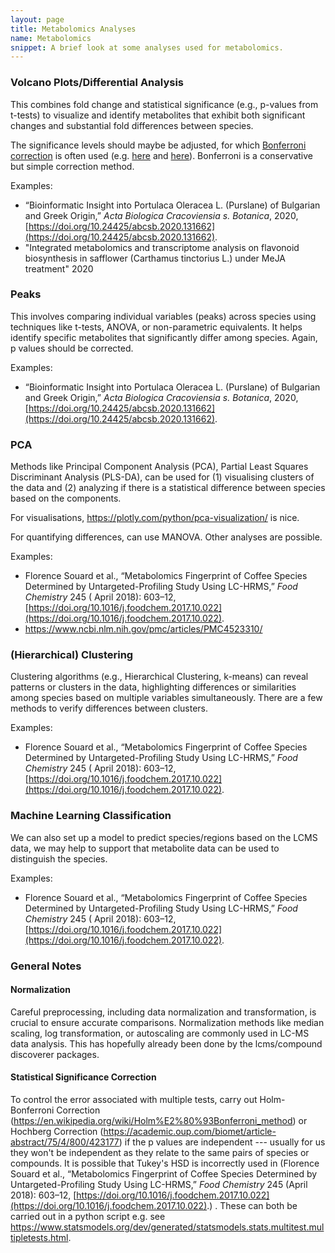 ```yaml
---
layout: page
title: Metabolomics Analyses
name: Metabolomics
snippet: A brief look at some analyses used for metabolomics. 
---
```


### Volcano Plots/Differential Analysis

This combines fold change and statistical significance (e.g., p-values from t-tests) to visualize and identify metabolites that exhibit both
significant changes and substantial fold differences between species.

The significance levels should maybe be adjusted, for which [Bonferroni correction](https://en.wikipedia.org/wiki/Bonferroni_correction) is often
used (e.g. [here](https://bmcbioinformatics.biomedcentral.com/articles/10.1186/s12859-018-2117-2)
and [here](https://www.sciencedirect.com/science/article/pii/S0169743921000393)). Bonferroni is a conservative but simple correction method.

Examples:

- “Bioinformatic Insight into Portulaca Oleracea L. (Purslane) of Bulgarian and Greek Origin,” _Acta Biologica Cracoviensia s. Botanica_,
  2020, [https://doi.org/10.24425/abcsb.2020.131662](https://doi.org/10.24425/abcsb.2020.131662).
- "Integrated metabolomics and transcriptome analysis on flavonoid biosynthesis in safflower (Carthamus tinctorius L.) under MeJA treatment" 2020

### Peaks

This involves comparing individual variables (peaks) across species using techniques like t-tests, ANOVA, or non-parametric equivalents. It helps
identify specific metabolites that significantly differ among species. Again, p values should be corrected.

Examples:

- “Bioinformatic Insight into Portulaca Oleracea L. (Purslane) of Bulgarian and Greek Origin,” _Acta Biologica Cracoviensia s. Botanica_,
  2020, [https://doi.org/10.24425/abcsb.2020.131662](https://doi.org/10.24425/abcsb.2020.131662).

### PCA

Methods like Principal Component Analysis (PCA), Partial Least Squares Discriminant Analysis (PLS-DA), can be used for (1) visualising clusters of the
data and (2) analyzing if there is a statistical difference between species based on the components.

For visualisations, https://plotly.com/python/pca-visualization/ is nice.

For quantifying differences, can use MANOVA. Other analyses are possible.

Examples:

- Florence Souard et al., “Metabolomics Fingerprint of Coffee Species Determined by Untargeted-Profiling Study Using LC-HRMS,” _Food Chemistry_ 245 (
  April 2018): 603–12, [https://doi.org/10.1016/j.foodchem.2017.10.022](https://doi.org/10.1016/j.foodchem.2017.10.022).
- https://www.ncbi.nlm.nih.gov/pmc/articles/PMC4523310/

### (Hierarchical) Clustering

Clustering algorithms (e.g., Hierarchical Clustering, k-means) can reveal patterns or clusters in the data, highlighting differences or similarities
among species based on multiple variables simultaneously. There are a few methods to verify differences between clusters.

Examples:

- Florence Souard et al., “Metabolomics Fingerprint of Coffee Species Determined by Untargeted-Profiling Study Using LC-HRMS,” _Food Chemistry_ 245 (
  April 2018): 603–12, [https://doi.org/10.1016/j.foodchem.2017.10.022](https://doi.org/10.1016/j.foodchem.2017.10.022).

### Machine Learning Classification

We can also set up a model to predict species/regions based on the LCMS data, we may help to support that metabolite data can be used to distinguish
the species.

Examples:

- Florence Souard et al., “Metabolomics Fingerprint of Coffee Species Determined by Untargeted-Profiling Study Using LC-HRMS,” _Food Chemistry_ 245 (
  April 2018): 603–12, [https://doi.org/10.1016/j.foodchem.2017.10.022](https://doi.org/10.1016/j.foodchem.2017.10.022).

### General Notes

#### Normalization

Careful preprocessing, including data normalization and transformation, is crucial to ensure accurate comparisons. Normalization methods like median
scaling, log transformation, or autoscaling are commonly used in LC-MS data analysis. This has hopefully already been done by the lcms/compound
discoverer packages.

#### Statistical Significance Correction

To control the error associated with multiple tests, carry out Holm-Bonferroni
Correction (https://en.wikipedia.org/wiki/Holm%E2%80%93Bonferroni_method) or Hochberg
Correction (https://academic.oup.com/biomet/article-abstract/75/4/800/423177) if the p values are independent --- usually for us they won't be
independent as they relate to the same pairs of species or compounds. It is possible that Tukey's HSD is incorrectly used in (Florence Souard et al.,
“Metabolomics Fingerprint of Coffee Species Determined by Untargeted-Profiling Study Using LC-HRMS,” _Food Chemistry_ 245 (April 2018):
603–12, [https://doi.org/10.1016/j.foodchem.2017.10.022](https://doi.org/10.1016/j.foodchem.2017.10.022).) . These can both be carried out in a python
script e.g. see https://www.statsmodels.org/dev/generated/statsmodels.stats.multitest.multipletests.html.

